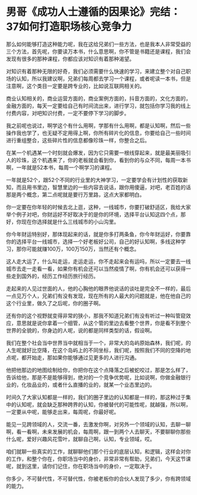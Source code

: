 # 男哥《成功人士遵循的因果论》完结：37如何打造职场核心竞争力

那么如何能够打造这种能力呢，我在这给兄弟们一些方法，也是我本人非常受益的三个方法，首先呢，你要读万本书，什么意思啊，你不管是书籍还是课程，我们会发现有很多的那种课程，你都应该对知识有着那种渴望。

对知识有着那种无限的好奇，我们必须需要什么快速的学习，来建立整个对自己职场的认知，所以我建议啊，兄弟们每周都去学习一个课程，或者呢读一本书，但是注意啊，这个类目一定要是跨专业的，比如说互联网相关的。

商业认知相关的，商业运营方面的，商业案例方面的，抖音方面的，文化方面的，金融方面的，每天一定要给自己有时间流出来，进行学习，就包括你学习我的线上付费内容，对吧知识付费，一定不要停下学习的脚步。

我之前呢也说过，啊学这个有什么用啊，学那有什么用啊，都是认知啊，然后一些操作我也学了，也无疑不定用得上啊，你所有碎片化的信息，你要给自己一些时间进行重组整合，这些碎片性的信息都像珍珠一样，你整合之后。

在某一个机遇某一个时刻就会爆发，因为它只需要一根线穿起来，就是最美丽吸引人的珍珠，这个机遇来了，你的老板就会看到你，看到你的与众不同，每周一本书啊，一年就是52本书，每周一个啊学习的课程。

一年就是52个，跟52个不同的行业里的大神学习，一定要学会有计划性的获取新知，而且用书里边，智慧里边的一些内容去说话，跟你用傻逼，对吧，老百姓的话那是两个概念，第二点呢就是要行万里路，这点大家都明白。

你一定要在你年轻的时候去北上逛，这种，一线城市，你要打破舒适区，我给大家举个例子对吧，你财运好不好取决于的是你的环境，选择平台认知这四个点，那好，你现在你选择就是什么三线城市的小山沟里。

你今年财运特别好，那体现起来的话，就是你多打两条鱼，你今年财运好，你要靠你的选择平台一线城市，选择一个好老板好公司，自己的好认知啊，多线这种学习，那你可能就赚100万，100万150万，当然还有个概念。

这人走大运了，什么叫走运，走运走运，你不走起来会有运吗，所以一定要去一线城市去走一走看一看，如果你有机会还可以当然疫情了啊，你有机会还可以获得一些走到国外的，经历工作经历旅行经历。

走起来的人见过世面的人，他的心胸他的眼界他说话的谈吐是完全不一样的，最后一点见万个人，兄弟们有没有发现，现在所有的人最大的问题就是，他在他自己的这个行业里，做久了之后呢，你的圈子啊。

还有你的这个视野就变得非常的狭小，那我不知道兄弟们有没有听过一种叫管窥效应，意思就是说你拿着一个细管，从这个管的里边去看整个世界，你是看不到整个世界的全貌的，你身边的人呢，说的都是同样类型的话，假设啊。

我们在整个社会当中世界当中就相当于一个，非常大的岛屿原始森林，我们呢，的人生呢就好比空降，在这个岛屿上的不同坐标，我们呢，按照我们不同的空降的地点呢，都开始走，那如果你能够通过见更多的人进行沟通。

他把他那边的地图绘制给你，你把你在这个点降落之后被蛇咬过，那是怎么样了，告诉给他，那是不是能够得到，绝对的一个竞争优势呢，比如说啊，你做金融银行业的，化妆品业的，或者什么直播的业的，就某一个业态里边的。

时间久了大家认知都是一样的，我们的圈子里边的认知都是一样的，那这种过于集中的认知呢，就会缺乏那种跨界的认知，你被替代的可能性呢，就越强，所以啊，一定要从中呢，能够走出来，每周呢，你最好呢。

能见一见跨领域的人，交流一番，去激发你啊，对另外一个领域的认知，去聊一聊啊，看一看啊，未来发展的机会，每周啊，跟一到两个人去聊天，不要聊聊你那些什么呢，爱好兴趣风花雪叶，就聊自己啊，认知，专业领域，哎。

咱们就聊一些真实的工作，就聊聊他们那个行业的底层认知，和逻辑，这样会对你的工作，和整个你在，你职场当中的身价，非常非常有帮助，兄弟们，今天这节课呢，就到这里，请你们记住，你在职场当中的身价，一定取决于。

你多少，不可替代性，不可替代性，你被老板你的合伙人发现了多少，你有跨领域的能力。
